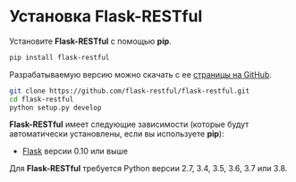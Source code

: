 # Установка Flask-RESTful

Установите **Flask-RESTful** с помощью **pip**.

```bash
pip install flask-restful
```

Разрабатываемую версию можно скачать с ее [страницы на GitHub](https://github.com/flask-restful/flask-restful).

```bash
git clone https://github.com/flask-restful/flask-restful.git
cd flask-restful
python setup.py develop
```

**Flask-RESTful** имеет следующие зависимости (которые будут автоматически установлены, если вы используете **pip**):

* [Flask](http://flask.pocoo.org/) версии 0.10 или выше

Для **Flask-RESTful** требуется Python версии 2.7, 3.4, 3.5, 3.6, 3.7 или 3.8.

